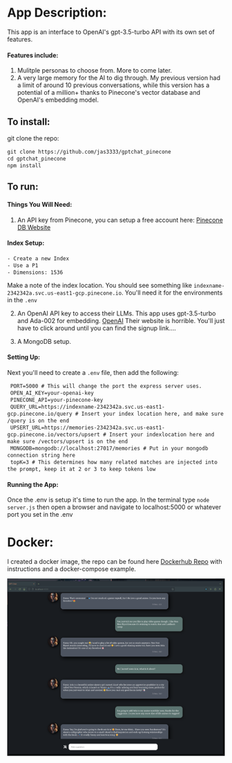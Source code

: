 # App Description:

This app is an interface to OpenAI's gpt-3.5-turbo API with its own set of features.

#### Features include:

1. Mulitple personas to choose from. More to come later.
2. A very large memory for the AI to dig through. My previous version had a limit of
   around 10 previous conversations, while this version has a potential of a million+ thanks to
   Pinecone's vector database and OpenAI's embedding model.

## To install:

git clone the repo:

```
git clone https://github.com/jas3333/gptchat_pinecone
cd gptchat_pinecone
npm install
```

## To run:

#### Things You Will Need:

1. An API key from Pinecone, you can setup a free account here: [Pinecone DB Website](https://www.pinecone.io/)

#### Index Setup:

    - Create a new Index
    - Use a P1
    - Dimensions: 1536

Make a note of the index location. You should see something like `indexname-2342342a.svc.us-east1-gcp.pinecone.io`. You'll need it for the
environments in the `.env`

2. An OpenAI API key to access their LLMs. This app uses gpt-3.5-turbo and Ada-002 for embedding. [OpenAI](https://openai.com)
   Their website is horrible. You'll just have to click around until you can find the signup link....

3. A MongoDB setup.

#### Setting Up:

Next you'll need to create a `.env` file, then add the following:

```
 PORT=5000 # This will change the port the express server uses.
 OPEN_AI_KEY=your-openai-key
 PINECONE_API=your-pinecone-key
 QUERY_URL=https://indexname-2342342a.svc.us-east1-gcp.pinecone.io/query # Insert your index location here, and make sure /query is on the end
 UPSERT_URL=https://memories-2342342a.svc.us-east1-gcp.pinecone.io/vectors/upsert # Insert your indexlocation here and make sure /vectors/upsert is on the end
 MONGODB=mongodb://localhost:27017/memories # Put in your mongodb connection string here
 topK=3 # This determines how many related matches are injected into the prompt, keep it at 2 or 3 to keep tokens low

```

#### Running the App:

Once the .env is setup it's time to run the app. In the terminal type `node server.js` then open a browser and navigate to localhost:5000 or whatever port you
set in the .env

# Docker:

I created a docker image, the repo can be found here [Dockerhub Repo](https://hub.docker.com/repository/docker/jas313/gpt-chatbot/general) with instructions and a docker-compose example.

![](images/fiona.png)
